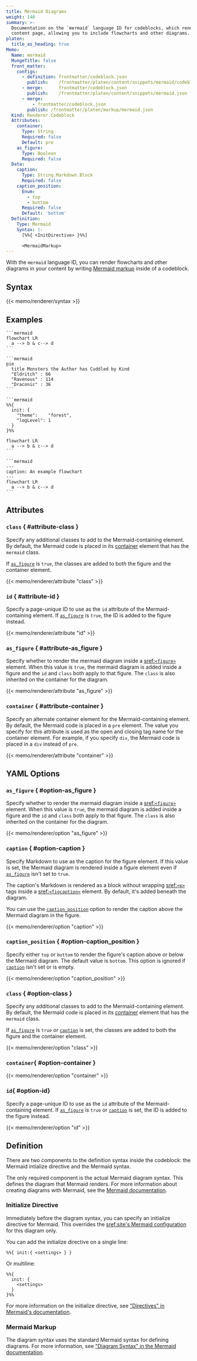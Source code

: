 ```yaml
---
title: Mermaid Diagrams
weight: 140
summary: >-
  Documentation on the `mermaid` language ID for codeblocks, which renders Mermaid markup on a
  content page, allowing you to include flowcharts and other diagrams.
platen:
  title_as_heading: true
Memo:
  Name: mermaid
  MungeTitle: false
  front_matter:
    configs:
      - definition: frontmatter/codeblock.json
        publish:    /frontmatter/platen/content/snippets/mermaid/codeblock.json
      - merge:      frontmatter/codeblock.json
        publish:    /frontmatter/platen/content/snippets/mermaid.json
      - merge:
          - frontmatter/codeblock.json
        publish: /frontmatter/platen/markup/mermaid.json
  Kind: Renderer.Codeblock
  Attributes:
    container:
      Type: String
      Required: false
      Default: pre
    as_figure:
      Type: Boolean
      Required: false
  Data:
    caption:
      Type: String.Markdown.Block
      Required: false
    caption_position:
      Enum:
        - top
        - bottom
      Required: false
      Default: 'bottom'
  Definition:
    Type: Mermaid
    Syntax: |-
      [%%{ <InitDirective> }%%]

      <MermaidMarkup>
---
```


With the `mermaid` language ID, you can render flowcharts and other diagrams in your content
by writing [Mermaid markup][01] inside of a codeblock.

## Syntax

{{< memo/renderer/syntax >}}

## Examples

``````memo-example-renderer { title="Flowchart" }
```mermaid
flowchart LR
  a --> b & c--> d
```
``````

``````memo-example-renderer { title="Pie Chart" }
```mermaid
pie
  title Monsters the Author has Cuddled by Kind
  "Eldritch" : 66
  "Ravenous" : 114
  "Draconic" : 36
```
``````

``````memo-example-renderer { title="With Initialize Directive" }
```mermaid
%%{
  init: {
    "theme":    "forest",
    "logLevel": 1
  }
}%%

flowchart LR
  a --> b & c--> d
```
``````

``````memo-example-renderer { title="As Figure" }
```mermaid
---
caption: An example flowchart
---
flowchart LR
  a --> b & c--> d
```
``````

## Attributes

### `class` { #attribute-class }

Specify any additional classes to add to the Mermaid-containing element. By default, the Mermaid
code is placed in its [container](#attribute-container) element that has the `mermaid` class.

If [`as_figure`](#attribute-as_figure) is `true`, the classes are added to both the figure and the
container element.

{{< memo/renderer/attribute "class" >}}

### `id` { #attribute-id }

Specify a page-unique ID to use as the `id` attribute of the Mermaid-containing element. If
[`as_figure`](#attribute-as_figure) is `true`, the ID is added to the figure instead.

{{< memo/renderer/attribute "id" >}}

### `as_figure` { #attribute-as_figure }

Specify whether to render the mermaid diagram inside a [sref:`<figure>`][s01] element. When this
value is `true`, the mermaid diagram is added inside a figure and the `id` and `class` both apply to
that figure. The `class` is also inherited on the container for the diagram.

{{< memo/renderer/attribute "as_figure" >}}

### `container` { #attribute-container }

Specify an alternate container element for the Mermaid-containing element. By default, the Mermaid
code is placed in a `pre` element. The value you specify for this attribute is used as the open and
closing tag name for the container element. For example, if you specify `div`, the Mermaid code is
placed in a `div` instead of `pre`.

{{< memo/renderer/attribute "container" >}}

## YAML Options

### `as_figure` { #option-as_figure }

Specify whether to render the mermaid diagram inside a [sref:`<figure>`][s01] element. When this
value is `true`, the mermaid diagram is added inside a figure and the `id` and `class` both apply to
that figure. The `class` is also inherited on the container for the diagram.

{{< memo/renderer/option "as_figure" >}}

### `caption` { #option-caption }

Specify Markdown to use as the caption for the figure element. If this value is set, the Mermaid
diagram is rendered inside a figure element even if [`as_figure`](#option-as_figure) isn't set to
`true`.

The caption's Markdown is rendered as a block without wrapping [sref:`<p>`][s02] tags inside a
[sref:`<figcaption>`][s03] element. By default, it's added beneath the diagram.

You can use the [`caption_position`](#option-caption_position) option to render the caption above
the Mermaid diagram in the figure.

{{< memo/renderer/option "caption" >}}

### `caption_position` { #option-caption_position }

Specify either `top` or `bottom` to render the figure's caption above or below the Mermaid diagram.
The default value is `bottom`. This option is ignored if [`caption`](#option-caption) isn't set or
is empty.

{{< memo/renderer/option "caption_position" >}}

### `class` { #option-class }

Specify any additional classes to add to the Mermaid-containing element. By default, the Mermaid
code is placed in its [container](#attribute-container) element that has the `mermaid` class.

If [`as_figure`](#option-as_figure) is `true` or [`caption`](#option-caption) is set, the classes
are added to both the figure and the container element.

{{< memo/renderer/option "class" >}}

### `container`{ #option-container }

{{< memo/renderer/option "container" >}}

### `id`{ #option-id}

Specify a page-unique ID to use as the `id` attribute of the Mermaid-containing element. If
[`as_figure`](#option-as_figure) is `true` or [`caption`](#option-caption) is set, the ID is added
to the figure instead.

{{< memo/renderer/option "id" >}}

## Definition

There are two components to the definition syntax inside the codeblock: the Mermaid intialize
directive and the Mermaid syntax.

The only required component is the actual Mermaid diagram  syntax. This defines the
diagram that Mermaid renders. For more information about creating diagrams with Mermaid, see the
[Mermaid documentation][02].

### Initialize Directive

Immediately before the diagram syntax, you can specify an initialize directive for Mermaid. This
overrides the [sref:site's Mermaid configuration][s04] for this diagram only.

You can add the initialize directive on a single line:

```text
%%{ init:{ <settings> } }
```

Or multiline:

```text
%%{
  init: {
    <settings>
  }
}%%
```

For more information on the initialize directive, see ["Directives" in Mermaid's documentation][03].

### Mermaid Markup

The diagram syntax uses the standard Mermaid syntax for defining diagrams. For more information, see
["Diagram Syntax" in the Mermaid documentation][04].

<!-- Link References -->
[01]: https://mermaid-js.github.io/mermaid/#/
[02]: https://mermaid.js.org/intro/n00b-syntaxReference.html
[03]: https://mermaid.js.org/config/directives.html
[04]: https://mermaid.js.org/intro/n00b-syntaxReference.html#diagram-syntax
[s01]: mdn.html.element:figure
[s02]: mdn.html.element:p
[s03]: mdn.html.element:figcaption
[s04]: platen.site.markup.mermaid

